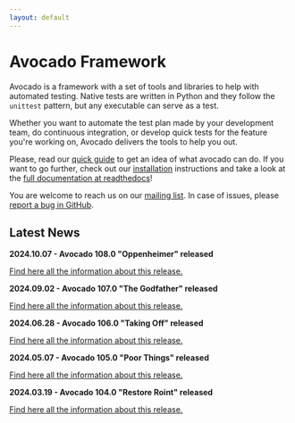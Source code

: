 ```yaml
---
layout: default
---
```


# Avocado Framework

Avocado is a framework with a set of tools and libraries to help with automated testing. Native tests are written in Python and they follow the `unittest` pattern, but any executable can serve as a test.

Whether you want to automate the test plan made by your development team, do continuous integration, or develop quick tests for the feature you're working on, Avocado delivers the tools to help you out.

Please, read our [quick guide](./quickguide.html) to get an idea of what avocado can do. If you want to go further, check out our [installation](./installation.html) instructions and take a look at the [full documentation at readthedocs](https://avocado-framework.readthedocs.io/en/latest/)!

You are welcome to reach us on our [mailing list](https://www.redhat.com/mailman/listinfo/avocado-devel). In case of issues, please [report a bug in GitHub](https://github.com/avocado-framework/avocado/issues/new/choose).

<script src="https://asciinema.org/a/z29nmfykku0lRdYDV5YLZSzW5.js" id="asciicast-z29nmfykku0lRdYDV5YLZSzW5" autoplay=1 preload=1 data-theme="solarized-dark" async></script>


## Latest News

**2024.10.07 - Avocado 108.0 "Oppenheimer" released**

[Find here all the information about this release.](https://avocado-framework.readthedocs.io/en/latest/releases/108_0.html)

**2024.09.02 - Avocado 107.0 "The Godfather" released**

[Find here all the information about this release.](https://avocado-framework.readthedocs.io/en/latest/releases/107_0.html)

**2024.06.28 - Avocado 106.0 "Taking Off" released**

[Find here all the information about this release.](https://avocado-framework.readthedocs.io/en/latest/releases/106_0.html)

**2024.05.07 - Avocado 105.0 "Poor Things" released**

[Find here all the information about this release.](https://avocado-framework.readthedocs.io/en/latest/releases/105_0.html)

**2024.03.19 - Avocado 104.0 "Restore Roint" released**

[Find here all the information about this release.](https://avocado-framework.readthedocs.io/en/latest/releases/104_0.html)

